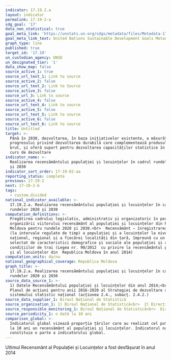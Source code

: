 ```yaml
---
indicator: 17.19.2.a
layout: indicator
permalink: 17-19-2-a
sdg_goal: '17'
data_non_statistical: true
goal_meta_link: 'https://unstats.un.org/sdgs/metadata/files/Metadata-17-19-02a.pdf'
goal_meta_link_text: United Nations Sustainable Development Goals Metadata (pdf 468kB)
graph_type: line
published: true
target_id: '17.19'
un_custodian_agency: UNSD
un_designated_tier: '1'
data_show_map: false
source_active_1: true
source_url_text_1: Link to source
source_active_2: false
source_url_text_2: Link to Source
source_active_3: false
source_url_3: Link to source
source_active_4: false
source_url_text_4: Link to source
source_active_5: false
source_url_text_5: Link to source
source_active_6: false
source_url_text_6: Link to source
title: Untitled
target: >-
  Până în 2030, dezvoltarea, în baza inițiativelor existente, a măsurătorilor
  progresului privind dezvoltarea durabilă care complementează produsul intern
  brut, și oferă suport pentru dezvoltarea capacităților statistice în țările în
  curs de dezvoltare
indicator_name: >-
  Realizarea recensământului populației și locuințelor în cadrul rundelor 2020
  și 2030
indicator_sort_order: 17-19-02-aa
reporting_status: complete
previous: 17-19-2
next: 17-19-2-b
tags:
  - custom.divided
national_indicator_available: >-
  17.19.2.a. Realizarea recensământului populației și locuințelor în cadrul
  rundelor 2020 și 2030
computation_definitions: >-
  Pregătirea cadrului legislativ, administrativ și organizatoric în perspectiva
  organizării viitorului recensământ al populației și locuințelor din Republica
  Moldova pentru rundele 2020 și 2030.<br>  Recensământ – înregistrarea oficială
  (la intervale regulate de timp) a populației și a locuințelor la nivel
  național, regional și a fiecărei localități din țară, împreună cu un număr
  selectat de caracteristici demografice și sociale ale populației și ale
  condițiilor de trai (Legea nr. 90/2012  cu privire la recensământul populației
  și al locuințelor din  Republica Moldova în anul 2014)
computation_units: da/nu
national_geographical_coverage: Republica Moldova
graph_title: >-
  17.19.2.a. Realizarea recensământului populației și locuințelor în cadrul
  rundelor 2020 și 2030
source_data_source_1: >-
  1) Datele Recensământului populației și locuințelor din anul 2014;<br>  2)
  Planul de acțiuni pentru anii 2016-2020 al Strategiei de dezvoltare a
  sistemului statistic național (acțiunea 2.4., subacț. 2.4.2.)
source_data_supplier_1: Biroul Național de Statistică
source_organisation_1: 1) Biroul Național de Statistică<br>  2) Direcția Statistică a ONU
source_responsible_monitoring_1: Biroul Național de Statistică<br>  Direcția Statistică a ONU
source_periodicity_1: o dată la 10 ani
comparison_global: >-
  Indicatorul global vizează proporția țărilor care au realizat cel puțin o dată
  la 10 ani un recensământ al populației și locuințelor. Indicatorul național
  constituie o parte a indicatorului global.
---
```

Ultimul Recensmânt al Populației și Locuințelor a fost desfășurat în anul 2014
